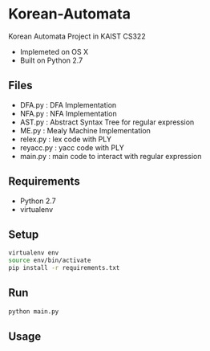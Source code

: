 Korean-Automata
===============

Korean Automata Project in KAIST CS322
- Implemeted on OS X
- Built on Python 2.7

Files
-----
- DFA.py : DFA Implementation
- NFA.py : NFA Implementation
- AST.py : Abstract Syntax Tree for regular expression
- ME.py : Mealy Machine Implementation
- relex.py : lex code with PLY
- reyacc.py : yacc code with PLY
- main.py : main code to interact with regular expression

Requirements
------------

- Python 2.7
- virtualenv

Setup
-----
```sh
virtualenv env
source env/bin/activate
pip install -r requirements.txt
```

Run
---
```sh
python main.py
```

Usage
-----
```python
```
